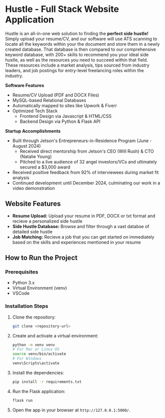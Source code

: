 # Hustle - Full Stack Website Application
Hustle is an all-in-one web solution to finding the **perfect side hustle!** Simply upload your resume/CV, and our software will use ATS scanning to locate all the keywords within your the document and store them in a newly created database. That database is then compared to our comprehensive keyword database, with 200+ skills to recommend you your ideal side hustle, as well as the resources you need to succeed within that field. These resources include a market analysis, tips sourced from industry leaders, and job postings for entry-level freelancing roles within the industry.

**Software Features**
- Resume/CV Upload (PDF and DOCX Files)
- MySQL-based Relational Databases
- Automatically mapped to sites like Upwork & Fiverr
- Optimized Tech Stack
  - Frontend Design via Javascript & HTML/CSS
  - Backend Design via Python & Flask API


**Startup Accomplishments**
- Built through Jetson's Entrepreneurs-in-Residence Program (June - August 2024)
  - Received direct mentorship from Jetson's CEO (Will Rush) & CTO (Natalie Young)
  - Pitched to a live audience of 32 angel investors/VCs and ultimately secured a $3,000 award
- Received positive feedback from 92% of interviewees during market fit analysis
- Continued development until December 2024, culminating our work in a video demonstration



## Website Features

- **Resume Upload:** Upload your resume in PDF, DOCX or txt format and recieve a personalized side hustle
- **Side Hustle Database:** Browse and filter through a vast databse of detailed side hustle
- **Job Matching:** Recieve a job that you can get started on immediately based on the skills and experiences mentioned in your resume

## How to Run the Project

### Prerequisites
- Python 3.x
- Virtual Environment (venv)
- VSCode

### Installation Steps
1. Clone the repository:
    ```bash
    git clone <repository-url>
    ```
2. Create and activate a virtual environment:
    ```bash
    python -m venv venv
    # For Mac or Linux OS
    source venv/bin/activate
    # For Windows
    venv\Scripts\activate
    ```

3. Install the dependencies:
    ```bash
    pip install -r requirements.txt
    ```

4. Run the Flask application:
    ```bash
    flask run
    ```

5. Open the app in your browser at `http://127.0.0.1:5000/`.
